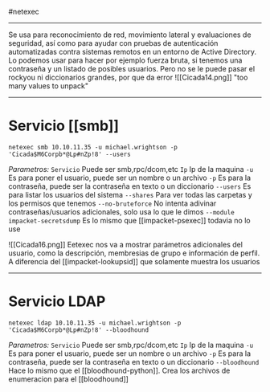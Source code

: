 #netexec

---

Se usa para reconocimiento de red, movimiento lateral y evaluaciones de seguridad, así como para ayudar con pruebas de autenticación automatizadas contra sistemas remotos en un entorno de Active Directory.
Lo podemos usar para hacer por ejemplo fuerza bruta, si tenemos una contraseña y un listado de posibles usuarios. Pero no se le puede pasar el rockyou ni diccionarios grandes, por que da error
	![[Cicada14.png]]
"too many values to unpack"

---
# Servicio [[smb]]


```
netexec smb 10.10.11.35 -u michael.wrightson -p 'Cicada$M6Corpb*@Lp#nZp!8' --users
```

*Parametros:*
	`Servicio` Puede ser smb,rpc/dcom,etc
	`Ip` Ip de la maquina
	`-u` Es para poner el usuario, puede ser un nombre o un archivo
	`-p` Es para la contraseña, puede ser la contraseña en texto o un diccionario
	`--users` Es para listar los usuarios del sistema
	`--shares` Para ver todas las carpetas y los permisos que tenemos
	`--no-bruteforce` No intenta adivinar contraseñas/usuarios adicionales, solo usa lo que le dimos
	`--module impacket-secretsdump` Es lo mismo que [[impacket-psexec]] todavia no lo use

![[Cicada16.png]]
Eetexec nos va a mostrar parámetros adicionales del usuario, como la descripción, membresias de grupo e información de perfil. A diferencia del [[impacket-lookupsid]] que solamente muestra los usuarios


-------
# Servicio LDAP

```shell
netexec ldap 10.10.11.35 -u michael.wrightson -p 'Cicada$M6Corpb*@Lp#nZp!8' --bloodhound
```
*Parametros:*
	`Servicio` Puede ser smb,rpc/dcom,etc
	`Ip` Ip de la maquina
	`-u` Es para poner el usuario, puede ser un nombre o un archivo
	`-p` Es para la contraseña, puede ser la contraseña en texto o un diccionario
	`--bloodhound` Hace lo mismo que el [[bloodhound-python]]. Crea los archivos de enumeracion para el [[bloodhound]]